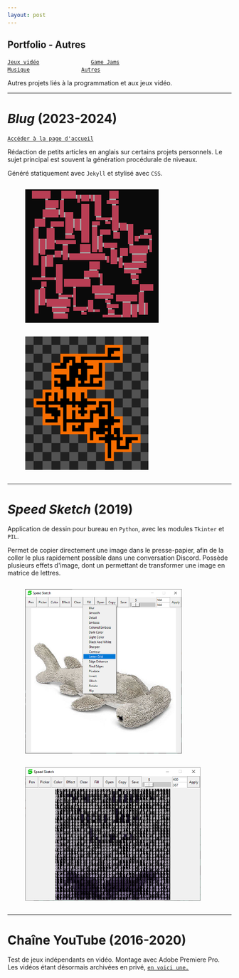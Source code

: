 ```yaml
---
layout: post
---
```


## Portfolio - Autres

[`Jeux vidéo`](../_posts/2024-09-03-pf-jeux.html)        
[`Game Jams`](../_posts/2024-09-03-pf-jams.html)        
[`Musique`](../_posts/2024-09-03-pf-musique.html)        
[`Autres`](../_posts/2024-09-03-pf-autres.html)        

Autres projets liés à la programmation et aux jeux vidéo.

---

# *Blug* (2023-2024)

[`Accéder à la page d'accueil`](../index.html)

Rédaction de petits articles en anglais sur certains projets personnels. Le sujet principal est souvent la génération procédurale de niveaux.

Généré statiquement avec `Jekyll` et stylisé avec `CSS`.

<figure style="display: inline-block">
<img src="../assets/img/roome/8v.png" height=300px>
</figure>
<figure style="display: inline-block">
<img src="../assets/img/dungen/d12.png" height=300px>
</figure>

---

# *Speed Sketch* (2019)

Application de dessin pour bureau en `Python`, avec les modules `Tkinter` et `PIL`.

Permet de copier directement une image dans le presse-papier, afin de la coller le plus rapidement possible dans une conversation Discord. Possède plusieurs effets d'image, dont un permettant de transformer une image en matrice de lettres.

<figure style="display: inline-block">
<img src="../assets/img/pf/ss_1.PNG" height=370px>
</figure>
<figure style="display: inline-block">
<img src="../assets/img/pf/ss_2.PNG" height=300px>
</figure>

---

# Chaîne YouTube (2016-2020)

Test de jeux indépendants en vidéo. Montage avec Adobe Premiere Pro. Les vidéos étant désormais archivées en privé, [`en voici une.`](https://youtu.be/aBg-qeTYAok?si=l7A9hZba2_smUpkC)